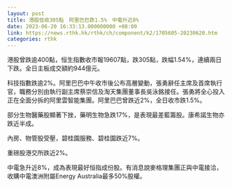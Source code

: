 ```yaml
---
layout: post
title: 港股低收305點　阿里巴巴跌1.5%　中電升近8%
date: 2023-06-20 16:33:13.000000000 +08:00
link: https://news.rthk.hk/rthk/ch/component/k2/1705605-20230620.htm
categories: rthk
---
```


港股曾跌逾400點，恒生指數收市報19607點，跌305點，跌幅1.54%，連續兩日下跌。全日主板成交額約944億元。

科技指數跌逾2%。阿里巴巴中午收市後公布高層變動，張勇辭任主席及首席執行官，職務分別由執行副主席蔡崇信及淘天集團董事長吳泳銘接任。張勇將全心投入正在全面分拆的阿里雲智能集團。阿里巴巴曾跌近2%，全日收市跌1.5%。

部分生物醫藥股顯著下挫，藥明生物急跌17%，是表現最差藍籌股。康希諾生物亦跌近半成。

內房、物管股受壓，碧桂園服務、碧桂園跌近7%。

重磅股港交所跌近2%。

中電急升近8%，成為表現最好恒指成份股。有消息說麥格理集團正與中電接洽，收購中電澳洲附屬Energy Australia最多50%股權。
